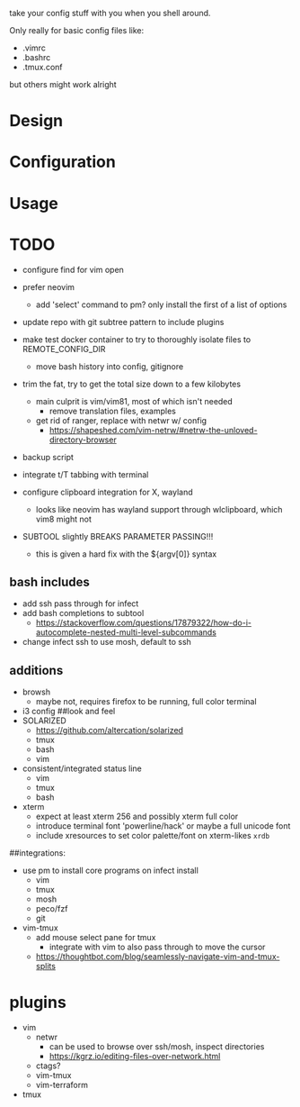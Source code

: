 take your config stuff with you when you shell around.

Only really for basic config files like:
* .vimrc
* .bashrc
* .tmux.conf

but others might work alright

# Design

# Configuration

# Usage

# TODO
* configure find for vim open

* prefer neovim
    - add 'select' command to pm? only install the first of a list of options
* update repo with git subtree pattern to include plugins

* make test docker container to try to thoroughly isolate files to REMOTE_CONFIG_DIR
    * move bash history into config, gitignore
* trim the fat, try to get the total size down to a few kilobytes
    * main culprit is vim/vim81, most of which isn't needed
        - remove translation files, examples
    * get rid of ranger, replace with netwr w/ config
        - https://shapeshed.com/vim-netrw/#netrw-the-unloved-directory-browser
* backup script
* integrate t/T tabbing with terminal
* configure clipboard integration for X, wayland
    * looks like neovim has wayland support through wlclipboard, which vim8 might not
* SUBTOOL slightly BREAKS PARAMETER PASSING!!!
    * this is given a hard fix with the ${argv[0]} syntax
## bash includes
* add ssh pass through for infect
* add bash completions to subtool
    * https://stackoverflow.com/questions/17879322/how-do-i-autocomplete-nested-multi-level-subcommands
* change infect ssh to use mosh, default to ssh

## additions
* browsh
    - maybe not, requires firefox to be running, full color terminal
* i3 config
##look and feel
* SOLARIZED
    - https://github.com/altercation/solarized
    - tmux
    - bash
    - vim
* consistent/integrated status line
    - vim
    - tmux
    - bash
* xterm
    - expect at least xterm 256 and possibly xterm full color
    - introduce terminal font 'powerline/hack' or maybe a full unicode font
    - include xresources to set color palette/font on xterm-likes `xrdb`

##integrations:
* use pm to install core programs on infect install
    * vim
    * tmux
    * mosh
    * peco/fzf
    * git
* vim-tmux
    * add mouse select pane for tmux
        * integrate with vim to also pass through to move the cursor
    * https://thoughtbot.com/blog/seamlessly-navigate-vim-and-tmux-splits

# plugins
* vim
    * netwr
        - can be used to browse over ssh/mosh, inspect directories
        - https://kgrz.io/editing-files-over-network.html
    * ctags?
    * vim-tmux
    * vim-terraform
* tmux
